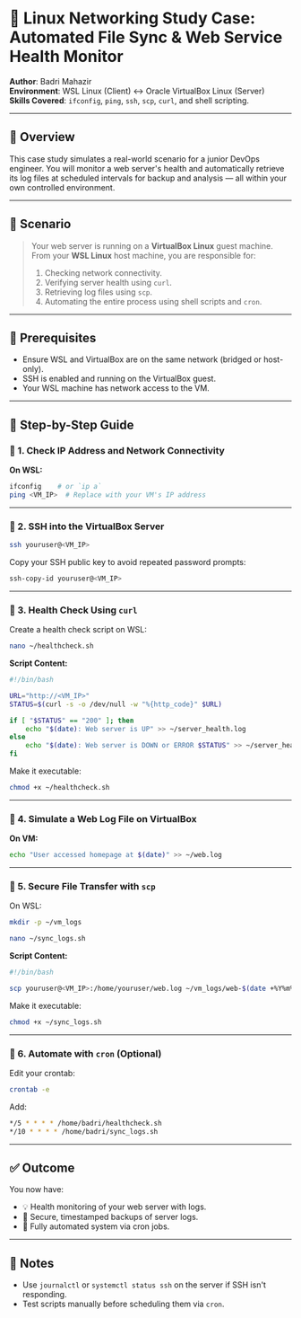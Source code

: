 # 💪 Linux Networking Study Case: Automated File Sync & Web Service Health Monitor

**Author**: Badri Mahazir  
**Environment**: WSL Linux (Client) ↔ Oracle VirtualBox Linux (Server)  
**Skills Covered**: `ifconfig`, `ping`, `ssh`, `scp`, `curl`, and shell scripting.

---

## 📘 Overview

This case study simulates a real-world scenario for a junior DevOps engineer. You will monitor a web server's health and automatically retrieve its log files at scheduled intervals for backup and analysis — all within your own controlled environment.

---

## 🤩 Scenario

> Your web server is running on a **VirtualBox Linux** guest machine. From your **WSL Linux** host machine, you are responsible for:
> 
> 1. Checking network connectivity.
> 2. Verifying server health using `curl`.
> 3. Retrieving log files using `scp`.
> 4. Automating the entire process using shell scripts and `cron`.

---

## 🔧 Prerequisites

- Ensure WSL and VirtualBox are on the same network (bridged or host-only).
- SSH is enabled and running on the VirtualBox guest.
- Your WSL machine has network access to the VM.

---

## 📂 Step-by-Step Guide

### 🔹 1. Check IP Address and Network Connectivity

**On WSL:**
```bash
ifconfig    # or `ip a`
ping <VM_IP>  # Replace with your VM's IP address
```

---

### 🔹 2. SSH into the VirtualBox Server

```bash
ssh youruser@<VM_IP>
```

Copy your SSH public key to avoid repeated password prompts:
```bash
ssh-copy-id youruser@<VM_IP>
```

---

### 🔹 3. Health Check Using `curl`

Create a health check script on WSL:

```bash
nano ~/healthcheck.sh
```

**Script Content:**
```bash
#!/bin/bash

URL="http://<VM_IP>"
STATUS=$(curl -s -o /dev/null -w "%{http_code}" $URL)

if [ "$STATUS" == "200" ]; then
    echo "$(date): Web server is UP" >> ~/server_health.log
else
    echo "$(date): Web server is DOWN or ERROR $STATUS" >> ~/server_health.log
fi
```

Make it executable:
```bash
chmod +x ~/healthcheck.sh
```

---

### 🔹 4. Simulate a Web Log File on VirtualBox

**On VM:**
```bash
echo "User accessed homepage at $(date)" >> ~/web.log
```

---

### 🔹 5. Secure File Transfer with `scp`

On WSL:
```bash
mkdir -p ~/vm_logs

nano ~/sync_logs.sh
```

**Script Content:**
```bash
#!/bin/bash

scp youruser@<VM_IP>:/home/youruser/web.log ~/vm_logs/web-$(date +%Y%m%d%H%M%S).log
```

Make it executable:
```bash
chmod +x ~/sync_logs.sh
```

---

### 🔹 6. Automate with `cron` (Optional)

Edit your crontab:
```bash
crontab -e
```

Add:
```bash
*/5 * * * * /home/badri/healthcheck.sh
*/10 * * * * /home/badri/sync_logs.sh
```

---

## ✅ Outcome

You now have:

- 💡 Health monitoring of your web server with logs.
- 🔐 Secure, timestamped backups of server logs.
- 🔁 Fully automated system via cron jobs.

---

## 📌 Notes

- Use `journalctl` or `systemctl status ssh` on the server if SSH isn't responding.
- Test scripts manually before scheduling them via `cron`.

